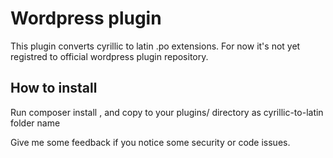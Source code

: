 # Wordpress plugin
This plugin converts cyrillic to latin .po extensions.
For now it's not yet registred to official wordpress plugin repository.

## How to install
Run composer install , and copy to your plugins/ directory as cyrillic-to-latin folder name

Give me some feedback if you notice some security or code issues.